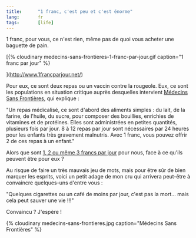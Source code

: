 ```yaml
---
title:      "1 franc, c'est peu et c'est énorme"
lang:       fr
tags:       [life]
---
```


1 franc, pour vous, ce n'est rien, même pas de quoi vous acheter une baguette de pain.

[{% cloudinary medecins-sans-frontieres-1-franc-par-jour.gif caption="1 franc par jour" %}

](http://www.1francparjour.net/)

Pour eux, ce sont deux repas ou un vaccin contre la rougeole. Eux, ce sont les populations en situation critique auprès desquelles intervient [Médecins Sans Frontières](http://www.msf.org/), qui explique :

"Un repas médicalisé, ce sont d'abord des aliments simples : du lait, de la farine, de l'huile, du sucre, pour composer des bouillies, enrichies de vitamines et de protéines. Elles sont administrées en petites quantités, plusieurs fois par jour. 8 à 12 repas par jour sont nécessaires par 24 heures pour les enfants très gravement malnutris. Avec 1 franc, vous pouvez offrir 2 de ces repas à un enfant."

Alors que sont [1, 2 ou même 3 francs par jour](http://www.1francparjour.net/) pour nous, face à ce qu'ils peuvent être pour eux ?

Au risque de faire un très mauvais jeu de mots, mais pour être sûr de bien marquer les esprits, voici un petit adage de mon cru qui arrivera peut-être à convaincre quelques-uns d'entre vous :

"Quelques cigarettes ou un café de moins par jour, c'est pas la mort… mais cela peut sauver une vie !!!"

Convaincu ? J'espère !

{% cloudinary medecins-sans-frontieres.jpg caption="Médecins Sans Frontières" %}
